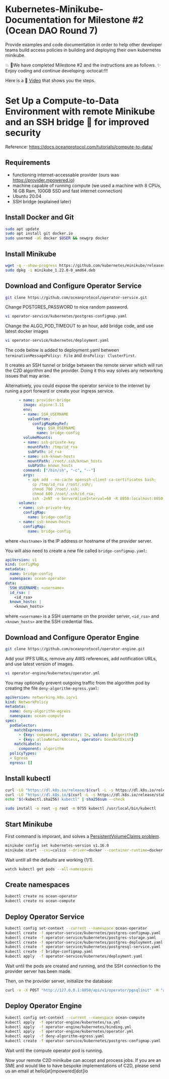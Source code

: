 # Kubernetes-Minikube-Documentation for Milestone #2 (Ocean DAO Round 7)
Provide examples and code documentation in order to help other developer teams build access policies in building and deploying their own kubernetes minikube. 

:boom: :loudspeaker:We have completed Milestone #2 and the instructions are as follows. :sparkles: Enjoy coding and continue developing :octocat:!!! 

Here is a :movie_camera: <a href="https://vimeo.com/580934725" target="_blank">Video</a> that shows you the steps.

# Set Up a Compute-to-Data Environment with remote Minikube and an SSH bridge :closed_lock_with_key: for improved security

Reference: https://docs.oceanprotocol.com/tutorials/compute-to-data/

## Requirements

- functioning internet-accessable provider (ours was https://provider.mpowered.io)
- machine capable of running compute (we used a machine with 8 CPUs, 16 GB Ram, 100GB SSD and fast internet connection)
- Ubuntu 20.04
- SSH bridge (explained later)

## Install Docker and Git

```bash
sudo apt update
sudo apt install git docker.io
sudo usermod -aG docker $USER && newgrp docker
```

## Install Minikube

```bash
wget -q --show-progress https://github.com/kubernetes/minikube/releases/download/v1.22.0/minikube_1.22.0-0_amd64.deb
sudo dpkg -i minikube_1.22.0-0_amd64.deb
```

## Download and Configure Operator Service

```bash
git clone https://github.com/oceanprotocol/operator-service.git
```

Change POSTGRES_PASSWORD to nice random password.

```bash
vi operator-service/kubernetes/postgres-configmap.yaml
```

Change the ALGO_POD_TIMEOUT to an hour, add bridge code, and use latest docker images
```bash
vi operator-service/kubernetes/deployment.yaml
```

The code below is added to deployment.yaml between `terminationMessagePolicy: File` and `dnsPolicy: ClusterFirst`.

It creates an SSH tunnel or bridge between the remote server which will run the C2D algorithm and the provider. Doing it this way solves any networking issues that may arise.

Alternatively, you could expose the operator service to the internet by runing a port forward or create your ingress service.

```yaml
      - name: provider-bridge
        image: alpine:3.11
        env:
        - name: SSH_USERNAME
          valueFrom:
            configMapKeyRef:
              key: SSH_USERNAME
              name: bridge-config
        volumeMounts:
        - name: ssh-private-key
          mountPath: /tmp/id_rsa
          subPath: id_rsa
        - name: ssh-known-hosts
          mountPath: /root/.ssh/known_hosts
          subPath: known_hosts
        command: ["/bin/sh", "-c", "--"]
        args:
          - apk add --no-cache openssh-client ca-certificates bash;
            cp /tmp/id_rsa /root/.ssh/;
            chmod 700 /root/.ssh;
            chmod 600 /root/.ssh/id_rsa;
            ssh -2nNT -o ServerAliveInterval=60 -R 8050:localhost:8050 $SSH_USERNAME@<hostname>
      volumes:
      - name: ssh-private-key
        configMap:
          name: bridge-config
      - name: ssh-known-hosts
        configMap:
          name: bridge-config
```

where `<hostname>` is the IP address or hostname of the provider server.

You will also need to create a new file called `bridge-configmap.yaml`:

```yaml
apiVersion: v1
kind: ConfigMap
metadata:
  name: bridge-config
  namespace: ocean-operator
data:
  SSH_USERNAME: <username>
  id_rsa: |
    <id_rsa>
  known_hosts: |
    <known_hosts>
```

where `<username>` is a SSH username on the provider server, `<id_rsa>` and `<known_hosts>` are the SSH credential files.

## Download and Configure Operator Engine

```bash
git clone https://github.com/oceanprotocol/operator-engine.git
```

Add your IPFS URLs, remove any AWS references, add notification URLs, and use latest version of images.

```bash
vi operator-engine/kubernetes/operator.yml
```

You may optionally prevent outgoing traffic from the algorithm pod by creating the file `deny-algorithm-egress.yaml`:

```yaml
apiVersion: networking.k8s.io/v1
kind: NetworkPolicy
metadata:
  name: deny-algorithm-egress
  namespace: ocean-compute
spec:
  podSelector:
    matchExpressions:
      - {key: component, operator: In, values: [algorithm]}
      - {key: allowNetworkAccess, operator: DoesNotExist}
    matchLabels:
      component: algorithm
  policyTypes:
  - Egress
  egress: []
```

## Install kubectl

```bash
curl -LO "https://dl.k8s.io/release/$(curl -L -s https://dl.k8s.io/release/stable.txt)/bin/linux/amd64/kubectl"
curl -LO "https://dl.k8s.io/$(curl -L -s https://dl.k8s.io/release/stable.txt)/bin/linux/amd64/kubectl.sha256"
echo "$(<kubectl.sha256) kubectl" | sha256sum --check

sudo install -o root -g root -m 0755 kubectl /usr/local/bin/kubectl
```

## Start Minikube

First command is imporant, and solves a [PersistentVolumeClaims problem](https://github.com/kubernetes/minikube/issues/7828). 

```bash
minikube config set kubernetes-version v1.16.0
minikube start --cni=calico --driver=docker --container-runtime=docker
```

Wait untill all the defaults are working (1/1).

```bash
watch kubectl get pods --all-namespaces
```

## Create namespaces

```bash
kubectl create ns ocean-operator
kubectl create ns ocean-compute
```

## Deploy Operator Service

```bash
kubectl config set-context --current --namespace ocean-operator
kubectl create -f operator-service/kubernetes/postgres-configmap.yaml
kubectl create -f operator-service/kubernetes/postgres-storage.yaml
kubectl create -f operator-service/kubernetes/postgres-deployment.yaml
kubectl create -f operator-service/kubernetes/postgresql-service.yaml
kubectl create -f bridge-configmap.yaml
kubectl apply  -f operator-service/kubernetes/deployment.yaml
```

Wait until the pods are created and running, and the SSH connection to the provider server has been made.

Then, on the provider server, initialize the database:

```bash
curl -v -X POST "http://127.0.0.1:8050/api/v1/operator/pgsqlinit" -H "accept: application/json"
```

## Deploy Operator Engine

```bash
kubectl config set-context --current --namespace ocean-compute
kubectl apply  -f operator-engine/kubernetes/sa.yml
kubectl apply  -f operator-engine/kubernetes/binding.yml
kubectl apply  -f operator-engine/kubernetes/operator.yml
kubectl apply  -f deny-algorithm-egress.yaml
kubectl create -f operator-service/kubernetes/postgres-configmap.yaml
```

Wait until the compute operator pod is running.

Now your remote C2D minikube can accept and process jobs. If you are an SME and would like to have bespoke implementations of C2D, please send us an email at hello[at]mpowered[dot]io
